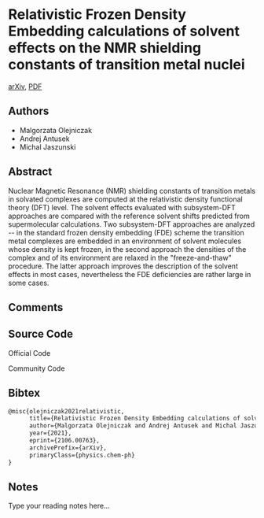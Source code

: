 
# Relativistic Frozen Density Embedding calculations of solvent effects on the NMR shielding constants of transition metal nuclei

[arXiv](https://arxiv.org/abs/2106.0763), [PDF](https://arxiv.org/pdf/2106.0763.pdf)

## Authors

- Malgorzata Olejniczak
- Andrej Antusek
- Michal Jaszunski

## Abstract

Nuclear Magnetic Resonance (NMR) shielding constants of transition metals in solvated complexes are computed at the relativistic density functional theory (DFT) level. The solvent effects evaluated with subsystem-DFT approaches are compared with the reference solvent shifts predicted from supermolecular calculations. Two subsystem-DFT approaches are analyzed -- in the standard frozen density embedding (FDE) scheme the transition metal complexes are embedded in an environment of solvent molecules whose density is kept frozen, in the second approach the densities of the complex and of its environment are relaxed in the "freeze-and-thaw" procedure. The latter approach improves the description of the solvent effects in most cases, nevertheless the FDE deficiencies are rather large in some cases.

## Comments



## Source Code

Official Code



Community Code



## Bibtex

```tex
@misc{olejniczak2021relativistic,
      title={Relativistic Frozen Density Embedding calculations of solvent effects on the NMR shielding constants of transition metal nuclei}, 
      author={Malgorzata Olejniczak and Andrej Antusek and Michal Jaszunski},
      year={2021},
      eprint={2106.00763},
      archivePrefix={arXiv},
      primaryClass={physics.chem-ph}
}
```

## Notes

Type your reading notes here...

